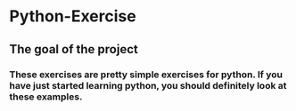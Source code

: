 # Python-Exercise
## The goal of the project
### These exercises are pretty simple exercises for python. If you have just started learning python, you should definitely look at these examples.
